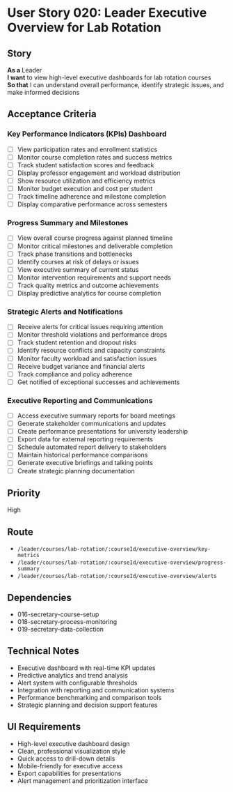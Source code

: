 # User Story 020: Leader Executive Overview for Lab Rotation

## Story
**As a** Leader  
**I want** to view high-level executive dashboards for lab rotation courses  
**So that** I can understand overall performance, identify strategic issues, and make informed decisions

## Acceptance Criteria

### Key Performance Indicators (KPIs) Dashboard
- [ ] View participation rates and enrollment statistics
- [ ] Monitor course completion rates and success metrics
- [ ] Track student satisfaction scores and feedback
- [ ] Display professor engagement and workload distribution
- [ ] Show resource utilization and efficiency metrics
- [ ] Monitor budget execution and cost per student
- [ ] Track timeline adherence and milestone completion
- [ ] Display comparative performance across semesters

### Progress Summary and Milestones
- [ ] View overall course progress against planned timeline
- [ ] Monitor critical milestones and deliverable completion
- [ ] Track phase transitions and bottlenecks
- [ ] Identify courses at risk of delays or issues
- [ ] View executive summary of current status
- [ ] Monitor intervention requirements and support needs
- [ ] Track quality metrics and outcome achievements
- [ ] Display predictive analytics for course completion

### Strategic Alerts and Notifications
- [ ] Receive alerts for critical issues requiring attention
- [ ] Monitor threshold violations and performance drops
- [ ] Track student retention and dropout risks
- [ ] Identify resource conflicts and capacity constraints
- [ ] Monitor faculty workload and satisfaction issues
- [ ] Receive budget variance and financial alerts
- [ ] Track compliance and policy adherence
- [ ] Get notified of exceptional successes and achievements

### Executive Reporting and Communications
- [ ] Access executive summary reports for board meetings
- [ ] Generate stakeholder communications and updates
- [ ] Create performance presentations for university leadership
- [ ] Export data for external reporting requirements
- [ ] Schedule automated report delivery to stakeholders
- [ ] Maintain historical performance comparisons
- [ ] Generate executive briefings and talking points
- [ ] Create strategic planning documentation

## Priority
High

## Route
- `/leader/courses/lab-rotation/:courseId/executive-overview/key-metrics`
- `/leader/courses/lab-rotation/:courseId/executive-overview/progress-summary`
- `/leader/courses/lab-rotation/:courseId/executive-overview/alerts`

## Dependencies
- 016-secretary-course-setup
- 018-secretary-process-monitoring
- 019-secretary-data-collection

## Technical Notes
- Executive dashboard with real-time KPI updates
- Predictive analytics and trend analysis
- Alert system with configurable thresholds
- Integration with reporting and communication systems
- Performance benchmarking and comparison tools
- Strategic planning and decision support features

## UI Requirements
- High-level executive dashboard design
- Clean, professional visualization style
- Quick access to drill-down details
- Mobile-friendly for executive access
- Export capabilities for presentations
- Alert management and prioritization interface